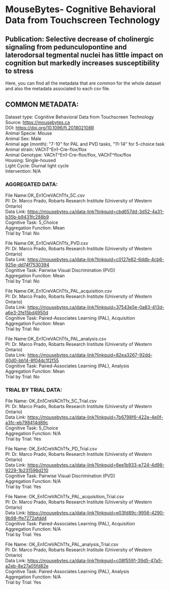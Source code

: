 # MouseBytes- Cognitive Behavioral Data from Touchscreen Technology

## Publication: Selective decrease of cholinergic signaling from pedunculopontine and laterodorsal tegmental nuclei has little impact on cognition but markedly increases susceptibility to stress

Here, you can find all the metadata that are common for the whole dataset and also the metadata associated to each csv file. 

## COMMON METADATA:

Dataset type: Cognitive Behavioral Data from Touchscreen Technology <br/>
Source: https://mousebytes.ca <br/>
DOI: https://doi.org/10.1096/fj.201802108R <br/>
Animal Specie: Mouse <br/>
Animal Sex: Male <br/>
Animal age (month): "7-10" for PAL and PVD tasks, "11-14" for 5-choice task<br/>
Animal strain: VAChT^En1-Cre-flox/flox <br/>
Animal Genotype:  VAChT^En1-Cre-flox/flox, VAChT^flox/flox <br/>
Housing: Single-housed <br/>
Light Cycle: Diurnal light cycle <br/>
Intervention: N/A <br/>

### AGGREGATED DATA: 

File Name:OK_En1CreVAChTfx_5C.csv <br/>
PI: Dr. Marco Prado, Robarts Research Institute (University of Western Ontario) <br/>
Data Link: https://mousebytes.ca/data-link?linkguid=cbd657dd-3d52-4a31-b35b-b9431fc288b9 <br/>
Cognitive Task: 5_Choice <br/>
Aggregation Function: Mean <br/>
Trial by Trial: No <br/>


File Name:OK_En1CreVAChTfx_PVD.csv <br/>
PI: Dr. Marco Prado, Robarts Research Institute (University of Western Ontario) <br/>
Data Link: https://mousebytes.ca/data-link?linkguid=c0127e82-6ddb-4cb6-925e-dd74f7530394 <br/>
Cognitive Task: Pairwise Visual Discrimination (PVD) <br/>
Aggregation Function: Mean <br/>
Trial by Trial: No <br/>


File Name:OK_En1CreVAChTfx_PAL_acquisition.csv <br/>
PI: Dr. Marco Prado, Robarts Research Institute (University of Western Ontario) <br/>
Data Link: https://mousebytes.ca/data-link?linkguid=37543e5e-0a83-413d-a6e3-2fe15bd4950d <br/>
Cognitive Task: Paired-Associates Learning (PAL), Acquisition <br/>
Aggregation Function: Mean <br/>
Trial by Trial: No <br/>


File Name:OK_En1CreVAChTfx_PAL_analysis.csv <br/>
PI: Dr. Marco Prado, Robarts Research Institute (University of Western Ontario) <br/>
Data Link: https://mousebytes.ca/data-link?linkguid=82ea3267-92dd-40d0-bb14-8f04dc1f2f55 <br/>
Cognitive Task: Paired-Associates Learning (PAL), Analysis <br/>
Aggregation Function: Mean <br/>
Trial by Trial: No <br/>



### TRIAL BY TRIAL DATA: 

File Name: OK_En1CreVAChTfx_5C_Trial.csv <br/>
PI: Dr. Marco Prado, Robarts Research Institute (University of Western Ontario) <br/>
Data Link: https://mousebytes.ca/data-link?linkguid=7b6798f6-422e-4e0f-a3fc-eb798414d89c <br/>
Cognitive Task: 5_Choice <br/>
Aggregation Function: N/A <br/>
Trial by Trial: Yes <br/>


File Name: OK_En1CreVAChTfx_PD_Trial.csv <br/>
PI: Dr. Marco Prado, Robarts Research Institute (University of Western Ontario) <br/>
Data Link: https://mousebytes.ca/data-link?linkguid=6ee1b933-e724-4d98-9229-1b231596d210 <br/>
Cognitive Task: Pairwise Visual Discrimination (PVD) <br/>
Aggregation Function: N/A <br/>
Trial by Trial: Yes <br/>


File Name: OK_En1CreVAChTfx_PAL_acquisition_Trial.csv <br/>
PI: Dr. Marco Prado, Robarts Research Institute (University of Western Ontario) <br/>
Data Link: https://mousebytes.ca/data-link?linkguid=e03fd89c-9956-4290-9b98-ffe7272afdd4 <br/>
Cognitive Task: Paired-Associates Learning (PAL), Acquisition <br/>
Aggregation Function: N/A <br/>
Trial by Trial: Yes <br/>


File Name: OK_En1CreVAChTfx_PAL_analysis_Trial.csv <br/>
PI: Dr. Marco Prado, Robarts Research Institute (University of Western Ontario) <br/>
Data Link: https://mousebytes.ca/data-link?linkguid=c08f5591-39d5-47a5-a2eb-8e27a05fd82e <br/>
Cognitive Task: Paired-Associates Learning (PAL), Analysis <br/>
Aggregation Function: N/A <br/>
Trial by Trial: Yes <br/>





